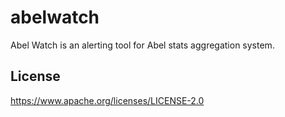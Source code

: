 # abelwatch

Abel Watch is an alerting tool for Abel stats aggregation system.

## License
https://www.apache.org/licenses/LICENSE-2.0
